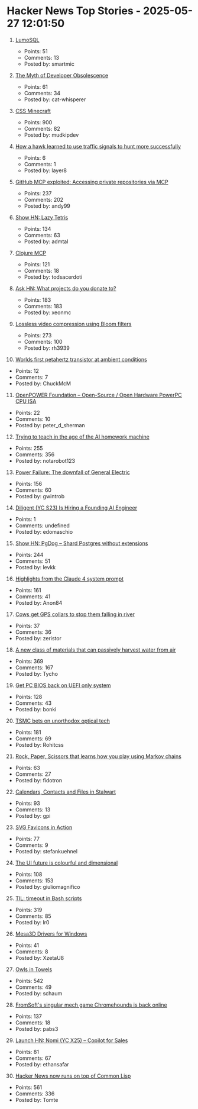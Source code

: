 # Hacker News Top Stories - 2025-05-27 12:01:50

1. [LumoSQL](https://lumosql.org/src/lumosql/doc/trunk/README.md)
   - Points: 51
   - Comments: 13
   - Posted by: smartmic

2. [The Myth of Developer Obsolescence](https://alonso.network/the-recurring-cycle-of-developer-replacement-hype/)
   - Points: 61
   - Comments: 34
   - Posted by: cat-whisperer

3. [CSS Minecraft](https://benjaminaster.com/css-minecraft/)
   - Points: 900
   - Comments: 82
   - Posted by: mudkipdev

4. [How a hawk learned to use traffic signals to hunt more successfully](https://www.frontiersin.org/news/2025/05/23/street-smarts-hawk-use-traffic-signals-hunting)
   - Points: 6
   - Comments: 1
   - Posted by: layer8

5. [GitHub MCP exploited: Accessing private repositories via MCP](https://invariantlabs.ai/blog/mcp-github-vulnerability)
   - Points: 237
   - Comments: 202
   - Posted by: andy99

6. [Show HN: Lazy Tetris](https://lazytetris.com/)
   - Points: 134
   - Comments: 63
   - Posted by: admtal

7. [Clojure MCP](https://github.com/bhauman/clojure-mcp)
   - Points: 121
   - Comments: 18
   - Posted by: todsacerdoti

8. [Ask HN: What projects do you donate to?](undefined)
   - Points: 183
   - Comments: 183
   - Posted by: xeonmc

9. [Lossless video compression using Bloom filters](https://github.com/ross39/new_bloom_filter_repo/blob/main/README.md)
   - Points: 273
   - Comments: 100
   - Posted by: rh3939

10. [Worlds first petahertz transistor at ambient conditions](https://news.arizona.edu/news/u-researchers-developing-worlds-first-petahertz-speed-phototransistor-ambient-conditions)
   - Points: 12
   - Comments: 7
   - Posted by: ChuckMcM

11. [OpenPOWER Foundation – Open-Source / Open Hardware PowerPC CPU ISA](https://openpowerfoundation.org/)
   - Points: 22
   - Comments: 10
   - Posted by: peter_d_sherman

12. [Trying to teach in the age of the AI homework machine](https://www.solarshades.club/p/dispatch-from-the-trenches-of-the)
   - Points: 255
   - Comments: 356
   - Posted by: notarobot123

13. [Power Failure: The downfall of General Electric](https://www.gwintrob.com/power-failure-review/)
   - Points: 156
   - Comments: 60
   - Posted by: gwintrob

14. [Diligent (YC S23) Is Hiring a Founding AI Engineer](https://www.ycombinator.com/companies/diligent/jobs/LAdzmYb-founding-ai-engineer)
   - Points: 1
   - Comments: undefined
   - Posted by: edomaschio

15. [Show HN: PgDog – Shard Postgres without extensions](https://github.com/pgdogdev/pgdog)
   - Points: 244
   - Comments: 51
   - Posted by: levkk

16. [Highlights from the Claude 4 system prompt](https://simonwillison.net/2025/May/25/claude-4-system-prompt/)
   - Points: 161
   - Comments: 41
   - Posted by: Anon84

17. [Cows get GPS collars to stop them falling in river](https://www.bbc.co.uk/news/articles/cj4229k744lo)
   - Points: 37
   - Comments: 36
   - Posted by: zeristor

18. [A new class of materials that can passively harvest water from air](https://blog.seas.upenn.edu/penn-engineers-discover-a-new-class-of-materials-that-passively-harvest-water-from-air/)
   - Points: 369
   - Comments: 167
   - Posted by: Tycho

19. [Get PC BIOS back on UEFI only system](https://github.com/FlyGoat/csmwrap)
   - Points: 128
   - Comments: 43
   - Posted by: bonki

20. [TSMC bets on unorthodox optical tech](https://spectrum.ieee.org/microled-optical-chiplet)
   - Points: 181
   - Comments: 69
   - Posted by: Rohitcss

21. [Rock, Paper, Scissors that learns how you play using Markov chains](https://luduxia.com/showdown/)
   - Points: 63
   - Comments: 27
   - Posted by: fidotron

22. [Calendars, Contacts and Files in Stalwart](https://stalw.art/blog/collaboration/)
   - Points: 93
   - Comments: 13
   - Posted by: gpi

23. [SVG Favicons in Action](https://css-tricks.com/svg-favicons-in-action/)
   - Points: 77
   - Comments: 9
   - Posted by: stefankuehnel

24. [The UI future is colourful and dimensional](https://www.flarup.email/p/the-future-is-colourful-and-dimensional)
   - Points: 108
   - Comments: 153
   - Posted by: giuliomagnifico

25. [TIL: timeout in Bash scripts](https://heitorpb.github.io/bla/timeout/)
   - Points: 319
   - Comments: 85
   - Posted by: lr0

26. [Mesa3D Drivers for Windows](https://github.com/pal1000/mesa-dist-win)
   - Points: 41
   - Comments: 8
   - Posted by: XzetaU8

27. [Owls in Towels](https://owlsintowels.org/)
   - Points: 542
   - Comments: 49
   - Posted by: schaum

28. [FromSoft's singular mech game Chromehounds is back online](https://www.readonlymemo.com/interview-15-years-after-the-servers-shut-down-fromsofts-singular-mech-game-chromehounds-is-back-online/)
   - Points: 137
   - Comments: 18
   - Posted by: pabs3

29. [Launch HN: Nomi (YC X25) – Copilot for Sales](undefined)
   - Points: 81
   - Comments: 67
   - Posted by: ethansafar

30. [Hacker News now runs on top of Common Lisp](https://lisp-journey.gitlab.io/blog/hacker-news-now-runs-on-top-of-common-lisp/)
   - Points: 561
   - Comments: 336
   - Posted by: Tomte

